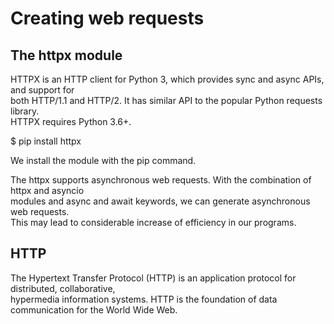 # Creating web requests 

## The httpx module

HTTPX is an HTTP client for Python 3, which provides sync and async APIs, and support for  
both HTTP/1.1 and HTTP/2. It has similar API to the popular Python requests library.  
HTTPX requires Python 3.6+.

$ pip install httpx

We install the module with the pip command.

The httpx supports asynchronous web requests. With the combination of httpx and asyncio  
modules and async and await keywords, we can generate asynchronous web requests.  
This may lead to considerable increase of efficiency in our programs.

## HTTP

The Hypertext Transfer Protocol (HTTP) is an application protocol for distributed, collaborative,  
hypermedia information systems. HTTP is the foundation of data communication for the World Wide Web.
